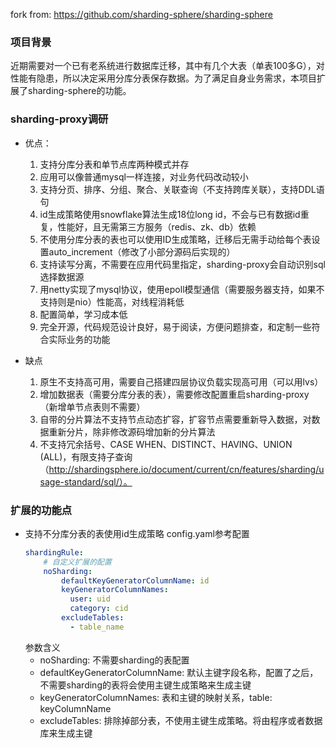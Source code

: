 fork from: https://github.com/sharding-sphere/sharding-sphere

### 项目背景
近期需要对一个已有老系统进行数据库迁移，其中有几个大表（单表100多G），对性能有隐患，所以决定采用分库分表保存数据。为了满足自身业务需求，本项目扩展了sharding-sphere的功能。

### sharding-proxy调研
* 优点：
    1. 支持分库分表和单节点库两种模式并存
    2. 应用可以像普通mysql一样连接，对业务代码改动较小
    3. 支持分页、排序、分组、聚合、关联查询（不支持跨库关联），支持DDL语句
    4. id生成策略使用snowflake算法生成18位long id，不会与已有数据id重复，性能好，且无需第三方服务（redis、zk、db）依赖
    5. 不使用分库分表的表也可以使用ID生成策略，迁移后无需手动给每个表设置auto_increment（修改了小部分源码后实现的）
    6. 支持读写分离，不需要在应用代码里指定，sharding-proxy会自动识别sql选择数据源
    7. 用netty实现了mysql协议，使用epoll模型通信（需要服务器支持，如果不支持则是nio）性能高，对线程消耗低
    8. 配置简单，学习成本低
    9. 完全开源，代码规范设计良好，易于阅读，方便问题排查，和定制一些符合实际业务的功能

* 缺点
    1. 原生不支持高可用，需要自己搭建四层协议负载实现高可用（可以用lvs）
    2. 增加数据表（需要分库分表的表），需要修改配置重启sharding-proxy（新增单节点表则不需要）
    3. 自带的分片算法不支持节点动态扩容，扩容节点需要重新导入数据，对数据重新分片，除非修改源码增加新的分片算法
    4. 不支持冗余括号、CASE WHEN、DISTINCT、HAVING、UNION (ALL)，有限支持子查询（http://shardingsphere.io/document/current/cn/features/sharding/usage-standard/sql/）。


### 扩展的功能点
* 支持不分库分表的表使用id生成策略
    config.yaml参考配置
    ```yaml
    shardingRule:
        # 自定义扩展的配置
        noSharding:
            defaultKeyGeneratorColumnName: id
            keyGeneratorColumnNames:
              user: uid
              category: cid
            excludeTables:
              - table_name
    ```
    参数含义
    - noSharding: 不需要sharding的表配置
    - defaultKeyGeneratorColumnName: 默认主键字段名称，配置了之后，不需要sharding的表将会使用主键生成策略来生成主键
    - keyGeneratorColumnNames: 表和主键的映射关系，table: keyColumnName
    - excludeTables: 排除掉部分表，不使用主键生成策略。将由程序或者数据库来生成主键



